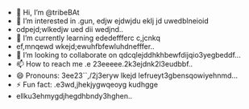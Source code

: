 - 👋 Hi, I’m @tribeBAt
- 👀 I’m interested in .gun, edjw  ejdwjdu  eklj  jd uwedblneioid
- odpejd;wlkedjw  ued dii  wedjnd..
- 🌱 I’m currently learning ededeffferc c,jcnkq
- ef,mnqewd  wkejd;ewuhfbfewluhdnefffer..
- 💞️ I’m looking to collaborate on qdcqlejddhkhbewfdijqio3yegbeddf...
- 📫 How to reach me .e  23eeeee.2k3ejdnk2l3eudbbf..
- 😄 Pronouns: 3ee23``,/2j3eryw  lkejd lefrueyt3gbensqowiyehnmd...
- ⚡ Fun fact: .e3wd,jhekjygwqeoyg  kudhgge
- ellku3ehmygdjhegdhbndy3hghen..

<!---
tribeBAto/tribeBAto is a ✨ special ✨ repository because its `README.md` (this file) appears on your GitHub profile.
You can click the Preview link to take a look at your changes.
--->
